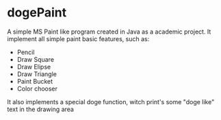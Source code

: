 dogePaint
=========

A simple MS Paint like program created in Java as a academic project. 
It implement all simple paint basic features, such as:
 - Pencil
 - Draw Square
 - Draw Elipse
 - Draw Triangle
 - Paint Bucket
 - Color chooser
 
 It also implements a special doge function, witch print's some "doge like" text in the drawing area
